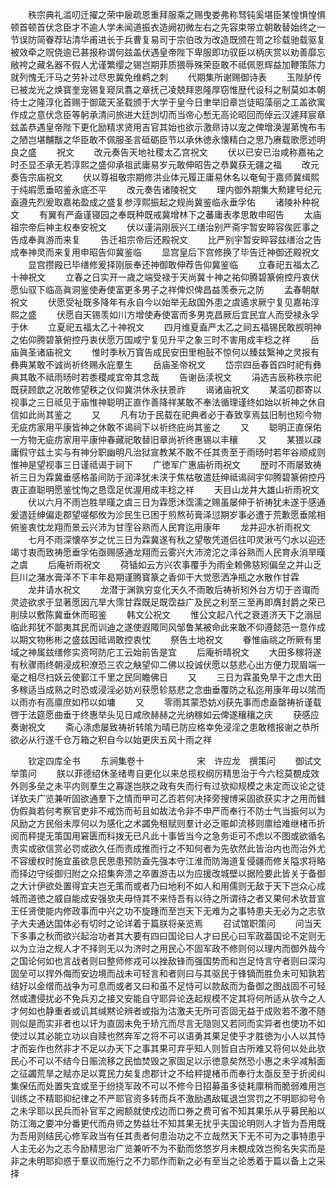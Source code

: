 <!-- { "loadSidebar": true } -->
　　秩宗典礼滥叨迁擢之荣中扆疏恩重拜服乘之赐曳娄弗称驽钝奚堪臣某惶惧惶惧顿首顿首伏念臣才不逾人学未闻道振衣造阙初微左右之先容束带立朝敢替始终之一节误防简眷荐玷清华甫进长于兵曹复易司于宗伯改为改造既颁在笥之珍载驰载驱复被效牵之贶侥逾已甚报称谓何兹盖伏遇皇帝陛下卑服即功驭臣以柄庆赏以劝善靡忘敝袴之藏名器不假人尤谨繁缨之锡岂期菲质猥辱殊荣臣敢不祗佩恩辉益加鞭策陈力就列愧无汗马之劳补过尽忠冀免维鹈之刺
　　代期集所谢赐御诗表
　　玉陛胪传已被龙光之焕寳奎宠锡复窥凤翥之章抚己凌兢拜恩隆厚窃惟歴代设科之制莫如本朝待士之隆淳化首赐于御箴天圣载颁于大学于皇今日聿举旧章岂徒昭藻丽之工盖欲寓作成之意伏念臣等躬承清问旅进大廷剀切而当帝心慙无高论昭回而倬云汉遽拜宸章兹盖恭遇皇帝陛下更化励精求贤用吉官其始也欲示激昻诗以宠之俾增涣渥苐愧布韦之陋岂堪黼黻之华臣敢不佩服圣言砥砺臣节以承休徳永懐精白之思乃赓载歌愿述明良之盛
　　祝文
　　改元奏告天地社稷太乙宫祝文
　　伏以已安已治咸称嘉祐之时丕显丕承无若淳熙之盛仰承祖武庸易岁元敢伸昭告之恭冀获无疆之福
　　改元奏告宗庙祝文
　　伏以尊祖敬宗期修洪业体元履正庸易休名以奄甸于嘉师冀缉熙于纯嘏愿垂昭鉴永底丕平
　　改元奏告诸陵祝文
　　理内御外期集大勲建号纪元盍遵先烈爰取嘉祐盈成之盛复参淳熙振起之规尚冀鉴临永垂孚佑
　　诸陵补种祝文
　　有翼有严盍谨寝园之奉既种既戒冀增林下之蕃庸表孝思敢申昭告
　　太庙祖宗帝后神主权奉安祝文
　　伏以谨涓刚辰兴工缮治别严斋宇暂安睟容俟匠事之告成奉眞游而来复
　　告迁祖宗帝后还殿祝文
　　比严别宇暂安睟容兹缮治之告成奉神灵而来复用申昭告仰冀鉴临
　　显宫皇后下宫修换了毕告迁神御还殿祝文
　　显宫攒殿已毕缮修爰择刚辰奉还神御敢伸荐告仰冀鉴临
　　立春祀五福太乙十神祝文
　　立春之日实开一歳之端受禄于天尚冀十神之祐仰腾碧篆俯控丹衷伏愿仙驭下临高眞洞鉴使寿使富更多男子之祥俾炽俾昌益羡泰元之防
　　孟春朝献祝文
　　伏愿受祉既多降年有永自今以始举无敌国外患之虞遹求厥宁复见嘉祐淳熙之盛
　　伏愿自天锡羡如川方增使寿使富而多男克昌厥后宜民宜人而受禄永孚于休
　　立夏祀五福太乙十神祝文
　　四月维夏盍严太乙之祠五福锡民敢觊明神之佑仰腾碧篆俯控丹衷伏愿万国咸宁复见升平之象三时不害用成丰稔之祥
　　岳庙眞圣诸庙祝文
　　惟时季秋万寳告成民安田里枹鼔不惊何以臻兹繄神之灵报有彝典某敢不诚尚祈终赐永庇羣生
　　岳庙圣帝祝文
　　岱宗四岳春首四时祀有彝典其敢不祗雨旸时若黍稷咸宜帝其念哉
　　告谢岳渎祝文
　　涓选吉辰称秩宗祀既获顾歆之况敢修望秩之仪仰冀洪休永扶景祚
　　谒诸庙祝文
　　某滥叨郡寄以视事之三日祗见于庙惟神聪明正直作善降祥某敢不奉法循理谨终如始以祈神之休自信如此尚其鉴之
　　又
　　凡有功于民载在祀典者必于春致享焉兹旧制也矧今物无疵疠家用平康皆神之休敢不谒祠下以祈终庇尚其鉴之
　　又
　　聪明正直保佑一方物无疵疠家用平康仲春藏祀敢替旧章尚祈终惠锡以丰穰
　　又
　　某猥以疎庸假守兹土实与有神分职幽明凡治狱宣教某不敢不任其责至于雨旸时若年谷顺成则惟神是望视事三日谨祗谒于祠下
　　广徳军广惠庙祈雨祝文
　　歴时不雨屡致祷祈三日为霖冀垂感格虽间防于润泽犹未浃于焦枯敬遣廷绅祗谒祠宇仰腾碧篆俯控丹衷正直聪明愿鉴忱恂之恳霑足优渥用成丰稔之祥
　　天目山龙井大雄山祈雨祝文
　　伏以六月不雨岂胜旱暵之虞三日为霖愿沐霑濡之赐虽屡伸于祈祷犹未遂于感通爰遣廷绅偏走郡望嗟郁攸为沴民生已困于煎熬茍膏泽愆期岁事必遭于荒歉愿垂隂相俯鉴衷忱龙翔而景云兴沛为甘霔谷熟而人民育迄用康年
　　龙井迎水祈雨祝文
　　七月不雨深懐卒岁之忧三日为霖冀遂有秋之望敬凭道侣往叩灵湫丐勺水以迎还竭寸衷而致祷愿垂孚佑亟赐感通龙翔而云雾兴大沛滂沱之泽谷熟而人民育永消旱暵之虞
　　后庵祈雨祝文
　　荷锸如云方兴农事覆手为雨全赖佛慈矧偏垒之并山乏巨川之潴水膏泽不下丰年曷期谨腾寳篆之香仰干大觉愿洒净瓶之水散作甘霖
　　龙井请水祝文
　　龙潜于渊孰穷变化天久不雨敢后祷祈矧外台方切于咨诹而灵迹欲求于显著愿因亢旱大霈甘霖既足既霑益广及民之利至三至再即膺封爵之荣已削牍以敷陈冀垂休而昭鉴
　　韩文公祝文
　　惟公文起八代之衰道济天下之溺屈临此邦犹不鄙夷其民而训迪之遂使遐陬同风邹鲁某被命此来敢不仰遵懿范一意作成以期文物彬彬之盛兹因祗谒敢控衷忱
　　祭告土地祝文
　　眷惟庙祧之所厥有里域之神属兹缮修实资呵防庀工云始前告是宜
　　后庵祈晴祝文
　　大田多稼将遂有秋骤雨终朝浸成积潦恐三农之觖望仰二佛以投诚伏愿以慈悲心出方便力现眉端一毫之相尽扫妖云使鄞江千里之民同瞻佛日
　　又
　　三日为霖虽免旱干之虑大田多稼适当成熟之时恐或浸淫必妨刈获愿轸慈悲之念曲垂覆防之私迄用康年毋以隂而以雨亦有高廪庶如栉以如墉
　　又
　　零雨其蒙恐妨刈获先事而虑盍罄祷祈谨载啓于法筵愿曲垂于终惠举头见日咸欣赫赫之光纳稼如云俾遂穰穰之庆
　　获感应奏谢祝文
　　斋心涤虑屡致祷祈转隂为晴已防应格幸免浸淫之患敢稽报谢之恭所欲必从行遂千仓万箱之积自今以始更庆五风十雨之祥















　　钦定四库全书
　　东涧集卷十　　　　　　宋　许应龙　撰策问
　　御试文举策问
　　朕以菲德绍休圣绪粤自更化以来总揽权纲厉精思治于今六稔莫覩成效外则多垒之未平内则羣生之寡遂岂朕之政有失而行有过欤抑规模之未定而议论之徒详欤夫广览兼听固欲通羣下之情而甲可乙否若何决择旁搜博采固欲获实才之用而雠伪假眞若何考察官吏非不戒饬而茍且如故法令非不申严而奉行不防士气当振何以为风励之方民俗未厚何以为感化之术蠲免租赋则羣计必乏赈卹流移则廪给难继楮币折阅而秤提无策国用窘匮而科拨无已凡此十事皆当今之急务讵可不虑以不图或欲循名责实或欲信赏必罚或欲久任而责成推而行之不知何者为先欤然此皆治内也而治外尤不容缓权时施宜虽欲息民思患预防盍先强本守江淮而防海道复侵疆而修关隘求将略而择边守绥御归附之众招集奔溃之卒置游击以为应援改城壁以据险要此皆关于备御之大计伊欲处置得宜夫岂无策而或者乃曰地利不如人和用儒则无敌于天下岂众心成城而道徳之威自能成安强欤夫毋恃其不来恃吾有以待之所谓待之者又果何术欤昔宣王任贤使能内修政事而中兴之功不旋踵而至岂天下无难为之事特患夫无必为之志欤子大夫通达国体必有切时之论详着于篇朕将亲览焉
　　召试馆职策问
　　问当天下多事之秋而欲兴起治功者其大要有四曰国论曰人才曰民心曰军政葢国论不定则无以为立治之规人才不择则无以为济时之用民心不固军政不修则何以理内而御外哉今之国论何如也言战者则曰整师修戎可以挫敌锋而强国势而和岂足恃言守者则曰深沟固垒可以捍外侮而安边境而战未可轻言和者则曰与其驱民于锋镝而胜负未可知孰若结好以金缯而战争为可息而或者又曰和虽不足恃可以款敌而为备御之图战固不可轻然或遭侵扰必不免兵刃之接又安能自守耶异论迭起规模不定其将何所适从欤今之人才何如也静重者或讥其缄黙论辨者或指为沽激夫无所可否固无益于成败若不激不随则似是而实非者也以讦为直固未免于矫亢而尽言无隐则又若同而实异者也使功不如使过以其必能立功以自赎也然奔军之将不可以语勇其果足使乎才胜徳为小人以其恃才而妄作也然非才不足以办天下之事其果可弃乎知人则哲自古所难又将何以处此欤民心不可以不结今日赈流移之民恤焚毁之家固足以示徳意矣然恐小惠之未孚减斛面之征蠲荒旱之赋亦足以寛民力矣复虑郡计之不给秤提楮币而奉行太亟反至于折阅纠集保伍而处置失宜或至于纷挠军政不可以不修今日招募虽多徒耗廪稍而脆弱难用岂训练之不精耶抑纪律之不严耶官资多转而兵不激励遇敌辄退岂赏罚之不明耶抑号令之未孚耶以民兵而补官军之阙额就使戍边而口券之费可省不知其果乐从乎募民船以防江海之要冲分番更代而舟师之势益壮不知其果无扰乎夫国论明则人才皆为吾用既为吾用则结民心修军政当有任其责者何患治功之不立哉然天下无不可为之事特患乎人主无必为之志今励精思治广览兼听不为不勤而悠悠岁月未覩成效岂徇名失实而是非之未明耶抑惑于羣议而施行之不力耶作而新之必有至当之论悉着于篇以备上之采择
